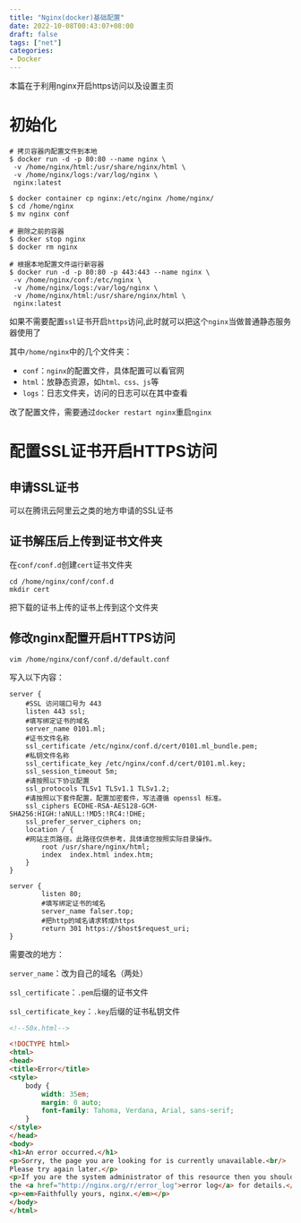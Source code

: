```yaml
---
title: "Nginx(docker)基础配置"
date: 2022-10-08T00:43:07+08:00
draft: false
tags: ["net"]
categories:
- Docker
---
```


本篇在于利用nginx开启https访问以及设置主页
<!--more-->

# 初始化

```shell
# 拷贝容器内配置文件到本地
$ docker run -d -p 80:80 --name nginx \
 -v /home/nginx/html:/usr/share/nginx/html \
 -v /home/nginx/logs:/var/log/nginx \
 nginx:latest

$ docker container cp nginx:/etc/nginx /home/nginx/
$ cd /home/nginx
$ mv nginx conf

# 删除之前的容器
$ docker stop nginx
$ docker rm nginx

# 根据本地配置文件运行新容器
$ docker run -d -p 80:80 -p 443:443 --name nginx \
 -v /home/nginx/conf:/etc/nginx \
 -v /home/nginx/logs:/var/log/nginx \
 -v /home/nginx/html:/usr/share/nginx/html \
 nginx:latest
```

如果不需要配置`ssl`证书开启`https`访问,此时就可以把这个`nginx`当做普通静态服务器使用了

其中`/home/nginx`中的几个文件夹：

+ `conf`：`nginx`的配置文件，具体配置可以看官网
+ `html`：放静态资源，如`html、css、js`等
+ `logs`：日志文件夹，访问的日志可以在其中查看

改了配置文件，需要通过`docker restart nginx`重启`nginx`

# 配置SSL证书开启HTTPS访问

## 申请SSL证书

可以在腾讯云阿里云之类的地方申请的SSL证书

## 证书解压后上传到证书文件夹

在`conf/conf.d`创建`cert`证书文件夹

```shell
cd /home/nginx/conf/conf.d
mkdir cert
```

把下载的证书上传的证书上传到这个文件夹

## 修改nginx配置开启HTTPS访问

`vim /home/nginx/conf/conf.d/default.conf`

写入以下内容：

```shell
server {
    #SSL 访问端口号为 443
    listen 443 ssl;
    #填写绑定证书的域名
    server_name 0101.ml;
    #证书文件名称
    ssl_certificate /etc/nginx/conf.d/cert/0101.ml_bundle.pem;
    #私钥文件名称
    ssl_certificate_key /etc/nginx/conf.d/cert/0101.ml.key;
    ssl_session_timeout 5m;
    #请按照以下协议配置
    ssl_protocols TLSv1 TLSv1.1 TLSv1.2;
    #请按照以下套件配置，配置加密套件，写法遵循 openssl 标准。
    ssl_ciphers ECDHE-RSA-AES128-GCM-SHA256:HIGH:!aNULL:!MD5:!RC4:!DHE;
    ssl_prefer_server_ciphers on;
    location / {
    #网站主页路径。此路径仅供参考，具体请您按照实际目录操作。
        root /usr/share/nginx/html;
        index  index.html index.htm;
    }
}

server {
        listen 80;
        #填写绑定证书的域名
        server_name falser.top;
        #把http的域名请求转成https
        return 301 https://$host$request_uri;
}
```

需要改的地方：

`server_name`：改为自己的域名（两处）

`ssl_certificate`：`.pem`后缀的证书文件

`ssl_certificate_key`：`.key`后缀的证书私钥文件



```html
<!--50x.html-->

<!DOCTYPE html>
<html>
<head>
<title>Error</title>
<style>
    body {
        width: 35em;
        margin: 0 auto;
        font-family: Tahoma, Verdana, Arial, sans-serif;
    }
</style>
</head>
<body>
<h1>An error occurred.</h1>
<p>Sorry, the page you are looking for is currently unavailable.<br/>
Please try again later.</p>
<p>If you are the system administrator of this resource then you should check
the <a href="http://nginx.org/r/error_log">error log</a> for details.</p>
<p><em>Faithfully yours, nginx.</em></p>
</body>
</html>
```
